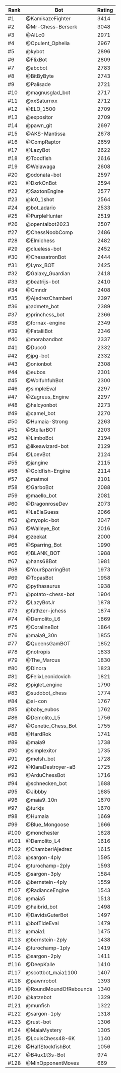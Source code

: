 Rank|Bot|Rating
---|---|---
#1|@KamikazeFighter|3414
#2|@Mr-Chess-Berserk|3048
#3|@AILc0|2971
#4|@Opulent_Ophelia|2967
#5|@kybot|2896
#6|@FlixBot|2809
#7|@abcbot|2783
#8|@BitByByte|2743
#9|@Palisade|2721
#10|@magnusglad_bot|2717
#11|@xxSaturnxx|2712
#12|@ELO_1500|2709
#13|@expositor|2709
#14|@pawn_git|2697
#15|@AKS-Mantissa|2678
#16|@CompRaptor|2659
#17|@LazyBot|2622
#18|@Toodfish|2616
#19|@Weiawaga|2608
#20|@odonata-bot|2597
#21|@DxrkOnBot|2594
#22|@SaxtonEngine|2577
#23|@lc0_1shot|2564
#24|@bot_adario|2533
#25|@PurpleHunter|2519
#26|@opentalbot2023|2507
#27|@ChessNoobComp|2486
#28|@Elmichess|2482
#29|@clueless-bot|2452
#30|@ChessatronBot|2444
#31|@Lynx_BOT|2425
#32|@Galaxy_Guardian|2418
#33|@beatrijs-bot|2410
#34|@Cmndr|2408
#35|@AjedrezChamberi|2397
#36|@admete_bot|2389
#37|@princhess_bot|2366
#38|@fornax-engine|2349
#39|@FataliiBot|2346
#40|@morabandbot|2337
#41|@Ducc0|2332
#42|@jpg-bot|2332
#43|@onionbot|2308
#44|@eubos|2301
#45|@WolfuhfuhBot|2300
#46|@simpleEval|2297
#47|@Zagreus_Engine|2297
#48|@halcyonbot|2273
#49|@camel_bot|2270
#50|@Humaia-Strong|2263
#51|@StellarBOT|2203
#52|@LimboBot|2194
#53|@likeawizard-bot|2129
#54|@LoevBot|2124
#55|@jangine|2115
#56|@Goldfish-Engine|2114
#57|@matmoi|2101
#58|@GarboBot|2088
#59|@maello_bot|2081
#60|@DragonroseDev|2073
#61|@LeElaGuess|2066
#62|@myopic-bot|2047
#63|@Walleye_Bot|2016
#64|@zeekat|2000
#65|@Sparring_Bot|1990
#66|@BLANK_BOT|1988
#67|@hans68Bot|1981
#68|@YourSparringBot|1973
#69|@TopasBot|1958
#70|@pythasaurus|1938
#71|@potato-chess-bot|1904
#72|@LazyBotJr|1878
#73|@fathzer-jchess|1874
#74|@Demolito_L6|1869
#75|@CoralineBot|1864
#76|@maia9_30n|1855
#77|@QueensGamBOT|1852
#78|@notropis|1833
#79|@The_Marcus|1830
#80|@Dinora|1823
#81|@FelixLeonidovich|1821
#82|@piglet_engine|1790
#83|@sudobot_chess|1774
#84|@ai-con|1767
#85|@baby_eubos|1762
#86|@Demolito_L5|1756
#87|@Genetic_Chess_Bot|1755
#88|@HardRok|1741
#89|@maia9|1738
#90|@simplexitor|1735
#91|@melsh_bot|1728
#92|@KlaraDestroyer-aB|1725
#93|@ArduChessBot|1716
#94|@schnecken_bot|1688
#95|@Jibbby|1685
#96|@maia9_10n|1670
#97|@turkjs|1670
#98|@Humaia|1669
#99|@Blue_Mongoose|1666
#100|@monchester|1628
#101|@Demolito_L4|1616
#102|@ChamberiAjedrez|1615
#103|@sargon-4ply|1595
#104|@turochamp-2ply|1593
#105|@sargon-3ply|1584
#106|@bernstein-4ply|1559
#107|@RadianceEngine|1543
#108|@maia5|1513
#109|@haibrid_bot|1498
#110|@DavidsGuterBot|1497
#111|@botTideEval|1479
#112|@maia1|1475
#113|@bernstein-2ply|1438
#114|@turochamp-1ply|1419
#115|@sargon-2ply|1411
#116|@DeepKalle|1410
#117|@scottbot_maia1100|1407
#118|@pawnrobot|1393
#119|@RoundMoundOfRebounds|1340
#120|@katzebot|1329
#121|@munfish|1322
#122|@sargon-1ply|1318
#123|@rust-bot|1306
#124|@MaiaMystery|1305
#125|@LouisChess48-6K|1140
#126|@HalfStockfishBot|1056
#127|@B4ux1t3s-Bot|974
#128|@MinOpponentMoves|669
